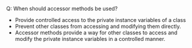 Q: When should accessor methods be used?

* Provide controlled access to the private instance variables of a class
* Prevent other classes from accessing and modifying them directly.
* Accessor methods provide a way for other classes to access and modify the private instance variables in a controlled manner.